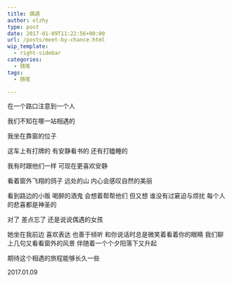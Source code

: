 ```yaml
---
title: 偶遇
author: olzhy
type: post
date: 2017-01-09T11:22:56+00:00
url: /posts/meet-by-chance.html
wip_template:
  - right-sidebar
categories:
  - 随笔
tags:
  - 随笔

---
```

在一个路口注意到一个人

我们不知在哪一站相遇的

我坐在靠窗的位子

这车上有打牌的  有安静看书的  还有打瞌睡的

我有时跟他们一样  可现在更喜欢安静

看着窗外飞翔的鸽子  远处的山  内心会感叹自然的美丽

看到路边的小贩  喝醉的酒鬼  会想着帮帮他们  但又想  谁没有过窘迫与烦扰  每个人的悲喜都是神圣的

对了  差点忘了  还是说说偶遇的女孩

她坐在我前边  喜欢表达  也善于倾听  和你说话时总是微笑着看着你的眼睛  我们聊上几句又看看窗外的风景   伴随着一个个夕阳落下又升起

期待这个相遇的旅程能够长久一些

  
2017.01.09